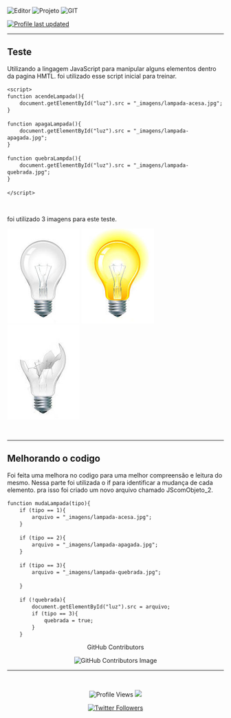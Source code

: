 
![Editor](https://img.shields.io/badge/Editor-VSCode-blue?style=flat-square&logo=visual-studio-code&logoColor=white&style=flat)
![Projeto](https://badgen.net/badge/Projeto/Finished/green)
![GIT](https://badgen.net/badge/Git/ON/green?icon=github)
<!-- trocar o nome do repositório para atualizar -->
[![Profile last updated](https://img.shields.io/github/last-commit/verasdan/testejs?label=Last%20updated&style=flat)](https://github.com/verasdan/verasdan/commits)

___

## Teste
Utilizando a lingagem JavaScript para manipular alguns elementos dentro da pagina HMTL. foi utilizado esse script inicial para treinar.

    <script>
    function acendeLampada(){
        document.getElementById("luz").src = "_imagens/lampada-acesa.jpg";
    }

    function apagaLampada(){
        document.getElementById("luz").src = "_imagens/lampada-apagada.jpg";
    }

    function quebraLampda(){
        document.getElementById("luz").src = "_imagens/lampada-quebrada.jpg";
    }

    </script>

<br>

foi utilizado 3 imagens para este teste.

![lampada-apagada](_imagens/lampada-apagada.jpg)
![lampada-acesa](_imagens/lampada-acesa.jpg)
![lampada-quebrada](_imagens/lampada-quebrada.jpg)

<br>

___

## Melhorando o codigo

Foi feita uma melhora no codigo para uma melhor compreensão e leitura do mesmo. Nessa parte foi utilizada o if para identificar a mudança de cada elemento. pra isso foi criado um novo arquivo chamado JScomObjeto_2.

    function mudaLampada(tipo){
        if (tipo == 1){
            arquivo = "_imagens/lampada-acesa.jpg";
        }

        if (tipo == 2){
            arquivo = "_imagens/lampada-apagada.jpg";
        }

        if (tipo == 3){
            arquivo = "_imagens/lampada-quebrada.jpg";
            
        }
        
        if (!quebrada){
            document.getElementById("luz").src = arquivo;
            if (tipo == 3){
                quebrada = true;
            }
        }


<!-- GitHub Contributors -->
<div align="center">

GitHub Contributors
<!-- Trocar o nome do repositório para atualizar -->
![GitHub Contributors Image](https://contrib.rocks/image?repo=verasdan/testejs)


</div>

___

<div align="center"><br>

![Profile Views](https://komarev.com/ghpvc/?username=verasdan)
![](https://badges.pufler.dev/visits/verasdan/verasdan?color=black&logo=github&style=flat-square)

[![Twitter Followers](https://badgen.net/twitter/follow/veras_dan)](https://twitter.com/veras_dan)
</div>